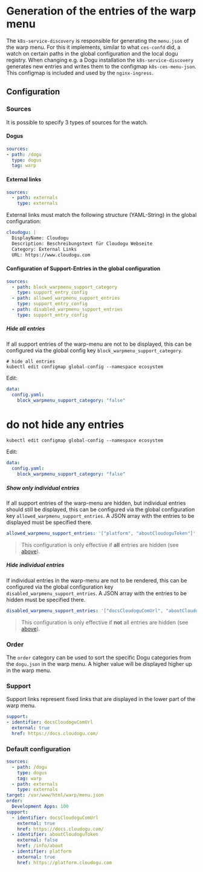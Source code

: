 # Generation of the entries of the warp menu

The `k8s-service-discovery` is responsible for generating the `menu.json` of the warp menu.
For this it implements, similar to what `ces-confd` did, a watch on certain paths in the global configuration and the local dogu registry.
When changing e.g. a Dogu installation the `k8s-service-discovery` generates new entries
and writes them to the configmap `k8s-ces-menu-json`. This configmap is included and used by the `nginx-ingress`.

## Configuration

### Sources

It is possible to specify 3 types of sources for the watch.

#### Dogus
```yaml
sources:
- path: /dogu
  type: dogus
  tag: warp
```

#### External links
```yaml
sources:
  - path: externals
    type: externals
```

External links must match the following structure (YAML-String) in the global configuration:

```yaml
cloudogu: |
  DisplayName: Cloudogu
  Description: Beschreibungstext für Cloudogu Webseite
  Category: External Links
  URL: https://www.cloudogu.com
```

#### Configuration of Support-Entries in the global configuration
```yaml
sources:
  - path: block_warpmenu_support_category
    type: support_entry_config
  - path: allowed_warpmenu_support_entries
    type: support_entry_config
  - path: disabled_warpmenu_support_entries
    type: support_entry_config
```

##### Hide all entries
If all support entries of the warp-menu are not to be displayed, this can be configured via the global config key `block_warpmenu_support_category`.
```shell
# hide all entries
kubectl edit configmap global-config --namespace ecosystem
```
Edit:
```yaml
data:
  config.yaml:
    block_warpmenu_support_category: "false"
```

# do not hide any entries
```shell
kubectl edit configmap global-config --namespace ecosystem
```
Edit:
```yaml
data:
  config.yaml:
    block_warpmenu_support_category: "false"
```

##### Show only individual entries
If all support entries of the warp-menu are hidden, but individual entries should still be displayed, this can be configured via the global configuration key `allowed_warpmenu_support_entries`.
A JSON array with the entries to be displayed must be specified there.

```yaml
allowed_warpmenu_support_entries: '["platform", "aboutCloudoguToken"]'
```

> This configuration is only effective if **all** entries are hidden (see [above](#hide-all-entries)).

##### Hide individual entries
If individual entries in the warp-menu are not to be rendered, this can be configured via the global configuration key `disabled_warpmenu_support_entries`.
A JSON array with the entries to be hidden must be specified there.

```yaml
disabled_warpmenu_support_entries: '["docsCloudoguComUrl", "aboutCloudoguToken"]'
```

> This configuration is only effective if **not** all entries are hidden (see [above](#hide-all-entries)).

### Order
The `order` category can be used to sort the specific Dogu categories from the `dogu.json` in the warp menu.
A higher value will be displayed higher up in the warp menu.

### Support
Support links represent fixed links that are displayed in the lower part of the warp menu.

```yaml
support:
- identifier: docsCloudoguComUrl
  external: true
  href: https://docs.cloudogu.com/
```

### Default configuration
```yaml
sources:
  - path: /dogu
    type: dogus
    tag: warp
  - path: externals
    type: externals
target: /var/www/html/warp/menu.json
order:
  Development Apps: 100
support:
  - identifier: docsCloudoguComUrl
    external: true
    href: https://docs.cloudogu.com/
  - identifier: aboutCloudoguToken
    external: false
    href: /info/about
  - identifier: platform
    external: true
    href: https://platform.cloudogu.com
```

